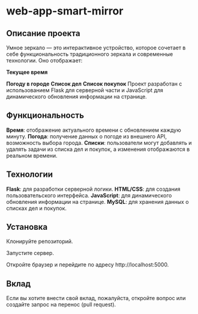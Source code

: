 # web-app-smart-mirror

## Описание проекта
Умное зеркало — это интерактивное устройство, которое сочетает в себе функциональность традиционного зеркала и современные технологии. Оно отображает:

**Текущее время**

**Погоду в городе**
**Список дел**
**Список покупок**
Проект разработан с использованием Flask для серверной части и JavaScript для динамического обновления информации на странице.

## Функциональность
**Время**: отображение актуального времени с обновлением каждую минуту.
**Погода**: получение данных о погоде из внешнего API, возможность выбора города.
**Списки**: пользователи могут добавлять и удалять задачи из списка дел и покупок, а изменения отображаются в реальном времени.

## Технологии
**Flask**: для разработки серверной логики.
**HTML/CSS**: для создания пользовательского интерфейса.
**JavaScript**: для динамического обновления информации на странице.
**MySQL**: для хранения данных о списках дел и покупок.

## Установка
Клонируйте репозиторий.

Запустите сервер.

Откройте браузер и перейдите по адресу http://localhost:5000.

## Вклад
Если вы хотите внести свой вклад, пожалуйста, откройте вопрос или создайте запрос на перенос (pull request).
